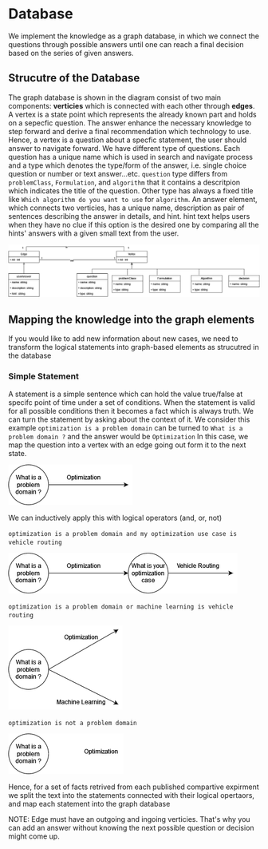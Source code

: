 # Database
We implement the knowledge as a graph database, in which we connect the questions through possible answers until one can reach a final decision based on the series of given answers.

## Strucutre of the Database
The graph database is shown in the diagram consist of two main components: **verticies** which is connected with each other through **edges**. A vertex is a state point which represents the already known part and holds on a sepecfic question. The answer enhance the necessary knowledge to step forward and derive a final recommendation which technology to use. Hence, a vertex is a question about a specfic statement, the user should answer to navigate forward. We have different type of questions. Each question has a unique name which is used in search and navigate process and a type which denotes the type/form of the answer, i.e. single choice question or number or text answer...etc. `question` type differs from `problemClass`, `Formulation`, and `algorithm` that it contains a descritpion which indicates the title of the question. Other type has always a fixed title like `Which algorithm do you want to use` for `algorithm`. An answer element, which connects two verticies, has a unique name, description as pair of sentences describing the answer in details, and hint. hint text helps users when they have no clue if this option is the desired one by comparing all the hints' answers with a given small text from the user.

![Database structure](img/database.png)

## Mapping the knowledge into the graph elements

If you would like to add new information about new cases, we need to transform the logical statements into graph-based elements as strucutred in the database

### Simple Statement
A statement is a simple sentence which can hold the value true/false at specifc point of time under a set of conditions. When the statement is valid for all possible conditions then it becomes a fact which is always truth. We can turn the statement by asking about the context of it. We consider this example
`optimization is a problem domain`
can be turned to
`What is a problem domain ?` and the answer would be `Optimization`
In this case, we map the question into a vertex with an edge going out form it to the next state.

![Simple statement](img/statement.png)

We can inductively apply this with logical operators (and, or, not)

`optimization is a problem domain and my optimization use case is vehicle routing`

![Simple statement](img/and_statement.png)

`optimization is a problem domain or machine learning is vehicle routing`

![Simple statement](img/or.png)

`optimization is not a problem domain`

![Simple statement](img/non_statement.png)

Hence, for a set of facts retrived from each published compartive expirment we split the text into the statements connected with their logical opertaors, and map each statement into the graph database

NOTE: Edge must have an outgoing and ingoing verticies. That's why you can add an answer without knowing the next possible question or decision might come up.